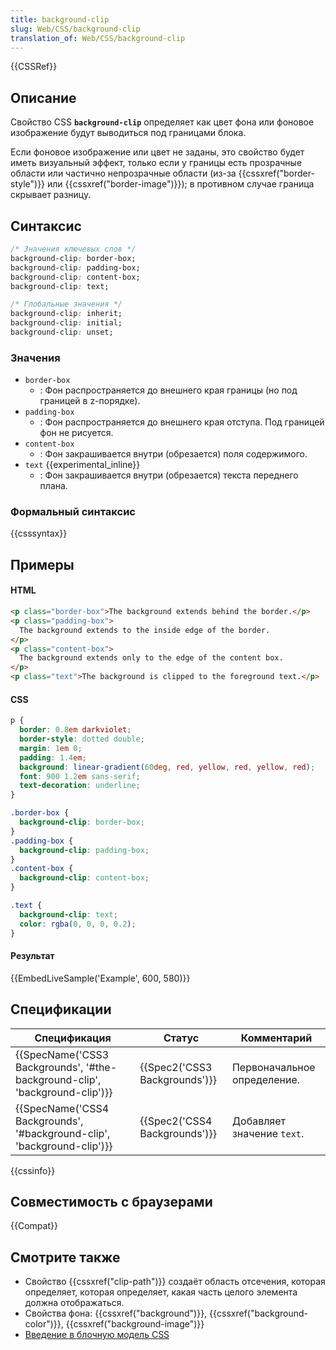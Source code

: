 ```yaml
---
title: background-clip
slug: Web/CSS/background-clip
translation_of: Web/CSS/background-clip
---
```


{{CSSRef}}

## Описание

Свойство CSS **`background-clip`** определяет как цвет фона или фоновое изображение будут выводиться под границами блока.

Если фоновое изображение или цвет не заданы, это свойство будет иметь визуальный эффект, только если у границы есть прозрачные области или частично непрозрачные области (из-за {{cssxref("border-style")}} или {{cssxref("border-image")}}); в противном случае граница скрывает разницу.

## Синтаксис

```css
/* Значения ключевых слов */
background-clip: border-box;
background-clip: padding-box;
background-clip: content-box;
background-clip: text;

/* Глобальные значения */
background-clip: inherit;
background-clip: initial;
background-clip: unset;
```

### Значения

- `border-box`
  - : Фон распространяется до внешнего края границы (но под границей в z-порядке).
- `padding-box`
  - : Фон распространяется до внешнего края отступа. Под границей фон не рисуется.
- `content-box`
  - : Фон закрашивается внутри (обрезается) поля содержимого.
- `text` {{experimental_inline}}
  - : Фон закрашивается внутри (обрезается) текста переднего плана.

### Формальный синтаксис

{{csssyntax}}

## Примеры

#### HTML

```html
<p class="border-box">The background extends behind the border.</p>
<p class="padding-box">
  The background extends to the inside edge of the border.
</p>
<p class="content-box">
  The background extends only to the edge of the content box.
</p>
<p class="text">The background is clipped to the foreground text.</p>
```

#### CSS

```css
p {
  border: 0.8em darkviolet;
  border-style: dotted double;
  margin: 1em 0;
  padding: 1.4em;
  background: linear-gradient(60deg, red, yellow, red, yellow, red);
  font: 900 1.2em sans-serif;
  text-decoration: underline;
}

.border-box {
  background-clip: border-box;
}
.padding-box {
  background-clip: padding-box;
}
.content-box {
  background-clip: content-box;
}

.text {
  background-clip: text;
  color: rgba(0, 0, 0, 0.2);
}
```

#### Результат

{{EmbedLiveSample('Example', 600, 580)}}

## Спецификации

| Спецификация                                                                | Статус                        | Комментарий                 |
| --------------------------------------------------------------------------- | ----------------------------- | --------------------------- |
| {{SpecName('CSS3 Backgrounds', '#the-background-clip', 'background-clip')}} | {{Spec2('CSS3 Backgrounds')}} | Первоначальное определение. |
| {{SpecName('CSS4 Backgrounds', '#background-clip', 'background-clip')}}     | {{Spec2('CSS4 Backgrounds')}} | Добавляет значение `text`.  |

{{cssinfo}}

## Совместимость с браузерами

{{Compat}}

## Смотрите также

- Свойство {{cssxref("clip-path")}} создаёт область отсечения, которая определяет, которая определяет, какая часть целого элемента должна отображаться.
- Свойства фона: {{cssxref("background")}}, {{cssxref("background-color")}}, {{cssxref("background-image")}}
- [Введение в блочную модель CSS](/ru/docs/Web/CSS/box_model)
